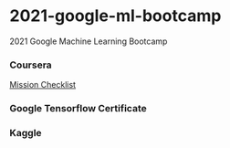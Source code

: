 # 2021-google-ml-bootcamp
2021 Google Machine Learning Bootcamp

### Coursera
[Mission Checklist](https://github.com/yelim421/2021-google-ml-bootcamp/blob/695206172d685dfe30e6cd3324c31c938770dd2e/coursera/Readme.md)

### Google Tensorflow Certificate

### Kaggle

